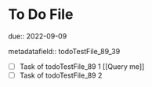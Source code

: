 # To Do File

due:: 2022-09-09

metadatafield:: todoTestFile_89\_39

- [ ] Task of todoTestFile_89 1 [[Query me]]
- [ ] Task of todoTestFile_89 2
